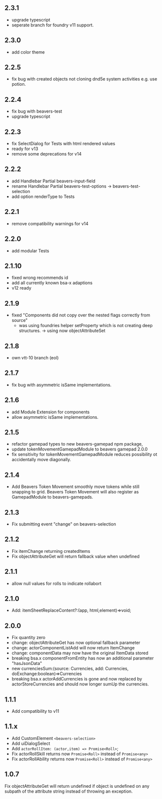 ## 2.3.1
- upgrade typescript
- seperate branch for foundry v11 support.
## 2.3.0
- add color theme
## 2.2.5
- fix bug with created objects not cloning dnd5e system activities e.g. use potion.
## 2.2.4
- fix bug with beavers-test
- upgrade typescript
## 2.2.3
- fix SelectDialog for Tests with html rendered values
- ready for v13
- remove some deprecations for v14
## 2.2.2
- add Handlebar Partial beavers-input-field
- rename Handlebar Partial beavers-test-options -> beavers-test-selection
- add option renderType to Tests
## 2.2.1
- remove compatibility warnings for v14
## 2.2.0
- add modular Tests
## 2.1.10
- fixed wrong recommends id
- add all currently known bsa-x adaptions
- v12 ready
## 2.1.9
- fixed "Components did not copy over the nested flags correctly from source"
  - was using foundries helper setProperty which is not creating deep structures. -> using now objectAttributeSet
## 2.1.8
- own vtt-10 branch (eol)
## 2.1.7
- fix bug with asymmetric isSame implementations.
## 2.1.6
- add Module Extension for components
- allow asymmetric isSame implementations.
## 2.1.5
- refactor gamepad types to new beavers-gamepad npm package,
- update tokenMovementGamepadModule to beavers gamepad 2.0.0
- fix sensitivity for tokenMovementGamepadModule reduces possibility ot accidentally move diagonally.
## 2.1.4
- Add Beavers Token Movement smoothly move tokens while still snapping to grid.
Beavers Token Movement will also register as GamepadModule to beavers-gamepads.
## 2.1.3
- Fix submitting event "change" on beavers-selection
## 2.1.2
- Fix itemChange returning createdItems
- Fix objectAttributeGet will return fallback value when undefined
## 2.1.1
- allow null values for rolls to indicate rollabort
## 2.1.0
- Add: itemSheetReplaceContent?:(app, html,element)=>void;
## 2.0.0
- Fix quantity zero
- change: objectAttributeGet has now optional fallback parameter
- change: actorComponentListAdd will now return ItemChange
- change: componentData may now have the original ItemData stored
- breaking bsa.x componentFromEntity has now an additional parameter "hasJsonData"
- new currenciesSum:(source: Currencies, add: Currencies, doExchange:boolean)=>Currencies
- breaking bsa.x actorAddCurrencies is gone and now replaced by actorStoreCurrencies and should now longer sumUp the currencies.
## 1.1.1
- Add compatibility to v11
## 1.1.x
- Add CustomElement `<beavers-selection>`
- Add uiDialogSelect
- Add `actorRollItem: (actor,item) => Promise<Roll>`;
- Fix actorRollSkill returns now `Promise<Roll>` instead of `Promise<any>`
- Fix actorRollAbility returns now `Promise<Roll>` instead of `Promise<any>`
## 1.0.7
Fix objectAttributeGet will return undefined if object is undefined on any subpath of the attribute string instead of throwing an exception.
